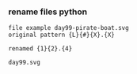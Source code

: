 ### rename files python 





 

```shell
file example day99-pirate-boat.svg
original pattern {L}{#}{X}.{X}

renamed {1}{2}.{4}

day99.svg
```
